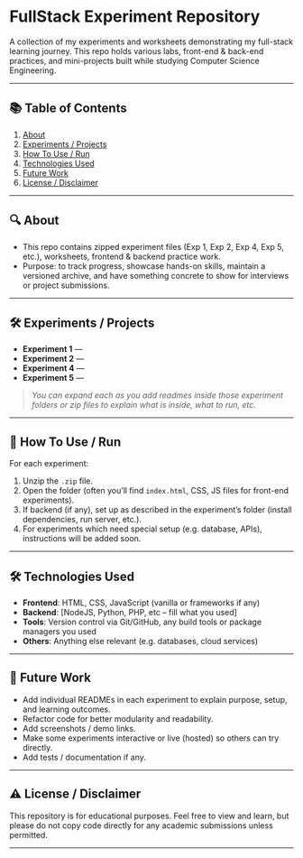 

# FullStack Experiment Repository

A collection of my experiments and worksheets demonstrating my full-stack learning journey. This repo holds various labs, front-end & back-end practices, and mini-projects built while studying Computer Science Engineering.

---

## 📚 Table of Contents

1. [About](#-about)  
2. [Experiments / Projects](#-experiments--projects)  
3. [How To Use / Run](#-how-to-use--run)  
4. [Technologies Used](#-technologies-used)  
5. [Future Work](#-future-work)  
6. [License / Disclaimer](#-license--disclaimer)  

---

## 🔍 About

- This repo contains zipped experiment files (Exp 1, Exp 2, Exp 4, Exp 5, etc.), worksheets, frontend & backend practice work.  
- Purpose: to track progress, showcase hands-on skills, maintain a versioned archive, and have something concrete to show for interviews or project submissions.  

---

## 🛠 Experiments / Projects

- **Experiment 1** — 
- **Experiment 2** — 
- **Experiment 4** — 
- **Experiment 5** —  

> _You can expand each as you add readmes inside those experiment folders or zip files to explain what is inside, what to run, etc._

---

## 🚀 How To Use / Run

For each experiment:

1. Unzip the `.zip` file.  
2. Open the folder (often you’ll find `index.html`, CSS, JS files for front-end experiments).  
3. If backend (if any), set up as described in the experiment’s folder (install dependencies, run server, etc.).  
4. For experiments which need special setup (e.g. database, APIs), instructions will be added soon.  

---

## 🛠 Technologies Used

- **Frontend**: HTML, CSS, JavaScript (vanilla or frameworks if any)  
- **Backend**: [NodeJS, Python, PHP, etc – fill what you used]  
- **Tools**: Version control via Git/GitHub, any build tools or package managers you used  
- **Others**: Anything else relevant (e.g. databases, cloud services)  

---

## 🎯 Future Work

- Add individual READMEs in each experiment to explain purpose, setup, and learning outcomes.  
- Refactor code for better modularity and readability.  
- Add screenshots / demo links.  
- Make some experiments interactive or live (hosted) so others can try directly.  
- Add tests / documentation if any.  

---

## ⚠️ License / Disclaimer

This repository is for educational purposes. Feel free to view and learn, but please do not copy code directly for any academic submissions unless permitted.  

---


